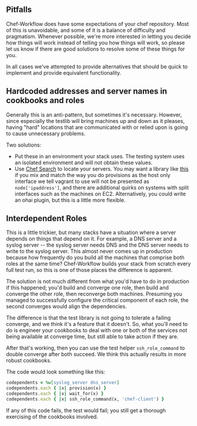 Pitfalls
--------

Chef-Workflow does have some expectations of your chef repository. Most of this
is unavoidable, and some of it is a balance of difficulty and pragmatism.
Whenever possible, we're more interested in letting you decide how things will
work instead of telling you how things will work, so please let us know if
there are good solutions to resolve some of these things for you.

In all cases we've attempted to provide alternatives that should be quick to
implement and provide equivalent functionality.

Hardcoded addresses and server names in cookbooks and roles
-----------------------------------------------------------

Generally this is an anti-pattern, but sometimes it's necessary. However, since
especially the testlib will bring machines up and down as it pleases, having
"hard" locations that are communicated with or relied upon is going to cause
unnecessary problems.

Two solutions:

* Put these in an environment your stack uses. The testing system uses an
  isolated environment and will not obtain these values.
* Use [Chef Search](http://docs.opscode.com/chef/essentials_search.html) to
  locate your servers. You may want a library like
  [this](https://gist.github.com/51abe87002c04bc07c97) if you mix and match the
  way you do provisions as the host only interface we tell vagrant to use will
  not be presented as `node['ipaddress']`, and there are additional quirks on
  systems with split interfaces such as the machines on EC2. Alternatively,
  you could write an ohai plugin, but this is a little more flexible.

Interdependent Roles
--------------------

This is a little trickier, but many stacks have a situation where a server
depends on things that depend on it. For example, a DNS server and a syslog
server -- the syslog server needs DNS and the DNS server needs to write to the
syslog server. This almost never comes up in production because how frequently
do you build all the machines that comprise both roles at the same time?
Chef-Workflow builds your stack from scratch every full test run, so this is
one of those places the difference is apparent.

The solution is not much different from what you'd have to do in production if
this happened; you'd build and converge one role, then build and converge the
other role, then reconverge both machines. Presuming you managed to
successfully configure the critical component of each role, the second
converges would align the dependencies.

The difference is that the test library is not going to tolerate a failing
converge, and we think it's a feature that it doesn't. So, what you'll need to
do is engineer your cookbooks to deal with one or both of the services not
being available at converge time, but still able to take action if they are.

After that's working, then you can use the test helper `ssh_role_command` to
double converge after both succeed. We think this actually results in more
robust cookbooks.

The code would look something like this:

```ruby
codependents = %w[syslog_server dns_server]
codependents.each { |x| provision(x) }
codependents.each { |x| wait_for(x) }
codependents.each { |x| ssh_role_command(x, 'chef-client') }
```

If any of this code fails, the test would fail; you still get a thorough
exercising of the cookbooks involved.
